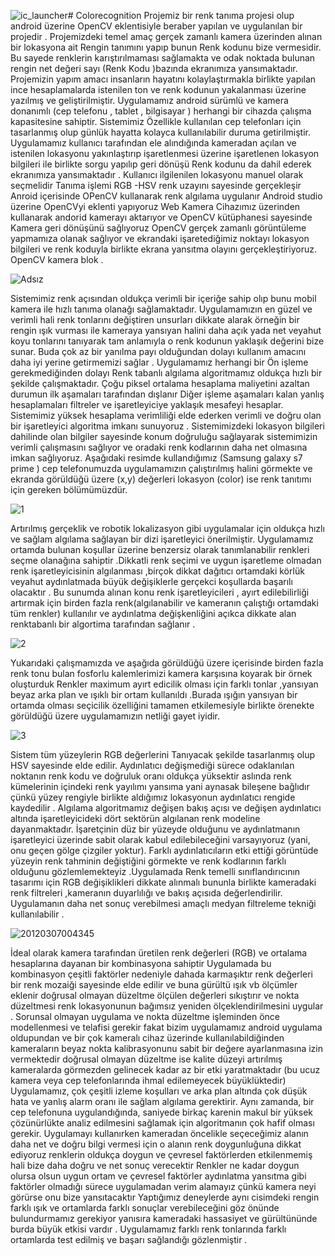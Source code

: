 ![ic_launcher](https://user-images.githubusercontent.com/63213536/83352027-5c091900-a351-11ea-8099-6a884f450279.png)# Colorecognition
Projemiz bir renk tanıma projesi olup android üzerine OpenCV eklentisiyle beraber yapılan ve  uygulanılan bir projedir .
Projemizdeki temel amaç gerçek zamanlı kamera üzerinden alınan bir lokasyona ait Rengin tanımını yapıp bunun Renk kodunu bize vermesidir. Bu sayede renklerin karıştırılmaması sağlamakta  ve odak noktada bulunan rengin net değeri sayı (Renk Kodu )bazında ekranımıza yansımaktadır. 
Projemizin yapım amacı  insanların hayatını kolaylaştırmakla birlikte yapılan ince hesaplamalarda istenilen ton ve renk kodunun yakalanması üzerine yazılmış ve geliştirilmiştir.
Uygulamamız android sürümlü ve kamera donanımlı (cep telefonu , tablet , bilgisayar ) herhangi bir cihazda çalışma kapasitesine sahiptir. Sistemimiz Özellikle kullanılan cep telefonları için tasarlanmış olup günlük hayatta kolayca kullanılabilir duruma getirilmiştir. Uygulamamız kullanıcı tarafından ele alındığında kameradan açılan ve istenilen lokasyonu yakınlaştırıp işaretlenmesi üzerine işaretlenen lokasyon bilgileri ile birlikte sorgu yapılıp geri dönüşü Renk kodunu da dahil ederek ekranımıza yansımaktadır  .
Kullanıcı ilgilenilen lokasyonu manuel olarak seçmelidir 
Tanıma işlemi RGB -HSV renk uzayını sayesinde gerçekleşir 
Anroid içerisinde OPenCV kullanarak renk algılama uygulanır Android studio üzerine OpenCVyi eklenti yapıyoruz Web  Kamera Cihazımız üzerinden kullanarak andorid kamerayı aktarıyor ve OpenCV kütüphanesi sayesinde Kamera geri dönüşünü sağlıyoruz OpenCV gerçek zamanlı görüntüleme yapmamıza olanak sağlıyor ve ekrandaki işaretediğimiz noktayı lokasyon bilgileri ve renk koduyla birlikte ekrana yansıtma olayını gerçekleştiriyoruz.
OpenCV kamera blok .

![Adsız](https://user-images.githubusercontent.com/63213536/83352126-19940c00-a352-11ea-987c-63d982ccc0e3.png)

Sistemimiz renk açısından oldukça verimli bir içeriğe sahip olıp bunu mobil kamera ile hızlı tanıma olanağı sağlamaktadır.
Uygulamamızın en güzel ve verimli hali renk tonlarını değiştiren unsurları dikkate alarak örneğin bir rengin ışık vurması ile kameraya yansıyan halini daha açık yada net veyahut koyu tonlarını tanıyarak tam anlamıyla o renk kodunun yaklaşık değerini bize sunar.
Buda çok az bir yanılma payı olduğundan dolayı kullanım amacını daha iyi yerine getirmemizi sağlar . 
Uygulamamız herhangi bir Ön işleme gerekmediğinden dolayı Renk tabanlı algılama algoritmamız oldukça hızlı bir şekilde çalışmaktadır.
Çoğu piksel ortalama  hesaplama maliyetini azaltan durumun ilk aşamaları tarafından dışlanır Diğer işleme aşamaları kalan yanlış hesaplamaları filtreler  ve işaretleyiciye yaklaşık mesafeyi hesaplar.
Sistemimiz yüksek hesaplama verimliliği elde ederken verimli ve doğru olan bir işaretleyici algoritma imkanı sunuyoruz . Sistemimizdeki lokasyon bilgileri dahilinde olan bilgiler sayesinde konum doğruluğu sağlayarak sistemimizin verimli çalışmasını sağlıyor ve oradaki renk kodlarının daha net olmasına imkan sağlıyoruz. Aşağıdaki resimde kullandığımız (Samsung galaxy s7 prime ) cep telefonumuzda uygulamamızın çalıştırılmış halini görmekte ve ekranda görüldüğü üzere (x,y) değerleri lokasyon (color) ise renk tanıtımı için gereken bölümümüzdür.

![1](https://user-images.githubusercontent.com/63213536/83352159-5bbd4d80-a352-11ea-97ea-a893df726948.png)

Artırılmış gerçeklik ve robotik lokalizasyon gibi uygulamalar için oldukça hızlı ve sağlam algılama sağlayan bir dizi işaretleyici önerilmiştir. Uygulamamız ortamda bulunan koşullar üzerine benzersiz olarak tanımlanabilir renkleri seçme olanağına sahiptir .Dikkatli renk seçimi ve uygun işaretleme olmadan renk işaretleyicisinin algılanması ,birçok dikkat dağıtıcı ortamdaki körlük veyahut aydınlatmada  büyük değişiklerle gerçekci koşullarda başarılı olacaktır . Bu sunumda alınan konu renk işaretleyicileri , ayırt edilebilirliği artırmak için birden fazla renk(algılanabilir ve kameranın çalıştığı ortamdaki tüm renkler) kullanılır ve aydınlatma değişkenliğini açıkca dikkate alan renktabanlı bir algortima tarafından sağlanır .

![2](https://user-images.githubusercontent.com/63213536/83352174-7a234900-a352-11ea-8173-ef78fdd14b99.png) 

Yukarıdaki çalışmamızda ve aşağıda görüldüğü üzere içerisinde birden fazla renk tonu bulan fosforlu kalemlerimizi kamera karşısına koyarak bir örnek oluşturduk Renkler maximum ayırt edicilik olması için farklı tonlar ,yansıyan beyaz arka plan ve ışıklı bir ortam kullanıldı .Burada ışığın yansıyan bir ortamda olması seçicilik özelliğini tamamen etkilemesiyle birlikte örenekte görüldüğü üzere uygulamamızın netliği gayet iyidir. 

![3](https://user-images.githubusercontent.com/63213536/83352210-accd4180-a352-11ea-8c4f-1802f8d585fb.png)

Sistem tüm yüzeylerin RGB değerlerini Tanıyacak şekilde tasarlanmış olup HSV sayesinde elde edilir. Aydınlatıcı değişmediği sürece odaklanılan noktanın renk kodu ve doğruluk oranı oldukça yüksektir aslında renk kümelerinin içindeki renk yayılımı yansıma yani aynasak bileşene bağlıdır çünkü yüzey rengiyle birlikte aldığımız lokasyonun aydınlatıcı rengide kaydedilir . Algılama algoritmamız değişen bakış açısı ve değişen aydınlatıcı altında işaretleyicideki dört sektörün algılanan renk modeline dayanmaktadır. İşaretçinin düz bir yüzeyde olduğunu ve aydınlatmanın işaretleyici üzerinde sabit olarak kabul edilebileceğini varsayıyoruz (yani, onu geçen gölge çizgiler yoktur). Farklı aydınlatıcıların etki ettiği görüntüde yüzeyin renk tahminin değiştiğini görmekte ve renk kodlarının farklı olduğunu gözlemlemekteyiz .Uygulamada  Renk temelli sınıflandırıcının tasarımı için RGB  değişiklikleri dikkate alınmalı bununla birlikte kameradaki renk filtreleri ,kameranın duyarlılığı ve bakış açısıda değerlendirilir. Uygulamanın daha net sonuç verebilmesi amaçlı medyan filtreleme tekniği kullanılabilir .

![20120307004345](https://user-images.githubusercontent.com/63213536/83352227-c79fb600-a352-11ea-87c5-2a637fff3b82.png)

İdeal olarak kamera tarafından üretilen renk değerleri (RGB) ve  ortalama hesaplarına dayanan bir kombinasyona sahiptir Uygulamada bu kombinasyon çeşitli faktörler nedeniyle dahada karmaşıktır renk değerleri bir renk mozaiği sayesinde elde edilir ve buna gürültü ışık vb ölçümler eklenir doğrusal olmayan düzeltme  ölçülen değerleri sıkıştırır ve nokta düzeltmesi renk lokasyonunun bağımsız yeniden ölçeklendirilmesini uygular . Sorunsal olmayan uygulama ve nokta düzeltme işleminden önce modellenmesi ve telafisi gerekir fakat bizim uygulamamız android uygulama oldupundan ve bir çok kameralı cihaz üzerinde kullanılabildiğinden kameraların beyaz nokta kalibrasyonunu sabit bir değere ayarlanmasına izin vermektedir doğrusal olmayan düzeltme ise kalite düzeyi artırılmış kameralarda görmezden gelinecek kadar az bir etki yaratmaktadır (bu ucuz kamera veya cep telefonlarında ihmal edilemeyecek büyüklüktedir)
Uygulamamız, çok çeşitli izleme koşulları ve arka plan altında çok düşük hata ve yanlış alarm oranı ile sağlam algılama gerektirir. Aynı zamanda, bir cep telefonuna uygulandığında, saniyede birkaç karenin makul bir yüksek çözünürlükte analiz edilmesini sağlamak için algoritmanın çok hafif olması gerekir. 
Uygulamayı kullanırken kameradan öncelikle seçeceğimiz alanın daha net ve doğru bilgi vermesi için o alanın renk  doygunluğuna dikkat ediyoruz renklerin oldukça doygun ve çevresel faktörlerden etkilenmemiş hali bize daha doğru ve net sonuç verecektir Renkler ne kadar doygun olursa olsun uygun ortam ve çevresel faktörler aydınlatma yansıtma gibi faktörler olmadığı sürece uygulamadan verim alamayız çünkü kamera neyi görürse onu bize yansıtacaktır Yaptığımız deneylerde aynı cisimdeki rengin farklı ışık ve ortamlarda farklı sonuçlar verebileceğini göz önünde bulundurmamız gerekiyor yanısıra kameradaki hassasiyet ve gürültününde burda büyük etkisi vardır .
Uygulamamız farklı renk tonlarında farklı ortamlarda test edilmiş ve başarı sağlandığı gözlenmiştir .









